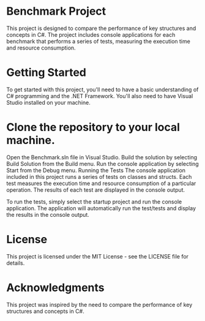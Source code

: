 # Benchmark Project
This project is designed to compare the performance of key structures and concepts in C#. The project includes console applications for each benchmark that performs a series of tests, measuring the execution time and resource consumption.

# Getting Started
To get started with this project, you'll need to have a basic understanding of C# programming and the .NET Framework. You'll also need to have Visual Studio installed on your machine.

# Clone the repository to your local machine.
Open the Benchmark.sln file in Visual Studio.
Build the solution by selecting Build Solution from the Build menu.
Run the console application by selecting Start from the Debug menu.
Running the Tests
The console application included in this project runs a series of tests on classes and structs. Each test measures the execution time and resource consumption of a particular operation. The results of each test are displayed in the console output.

To run the tests, simply select the startup project and run the console application. The application will automatically run the test/tests and display the results in the console output.

# License
This project is licensed under the MIT License - see the LICENSE file for details.

# Acknowledgments
This project was inspired by the need to compare the performance of key structures and concepts in C#.





